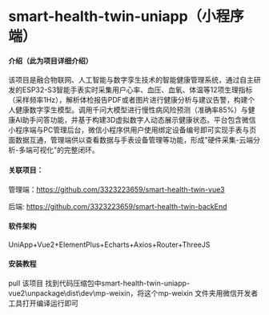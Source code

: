 # smart-health-twin-uniapp（小程序端）

#### 介绍（此为项目详细介绍）
该项目是融合物联网、人工智能与数字孪生技术的智能健康管理系统，通过自主研发的ESP32-S3智能手表实时采集用户心率、血压、血氧、体温等12项生理指标（采样频率1Hz），解析体检报告PDF或者图片进行健康分析与建议告警，构建个人健康数字孪生模型。调用千问大模型进行慢性病风险预测（准确率85%）与健康AI助手问答功能，并基于构建3D虚拟数字人动态展示健康状态。平台包含微信小程序端与PC管理后台，微信小程序供用户使用绑定设备编号即可实现手表与页面数据互通，管理端供以查看数据与手表设备管理等功能，形成"硬件采集-云端分析-多端可视化"的完整闭环。

#### 关联项目：
管理端：https://github.com/3323223659/smart-health-twin-vue3

后端: https://github.com/3323223659/smart-health-twin-backEnd

#### 软件架构
UniApp+Vue2+ElementPlus+Echarts+Axios+Router+ThreeJS

#### 安装教程
pull 该项目
找到代码压缩包中smart-health-twin-uniapp-vue2\unpackage\dist\dev\mp-weixin，将这个mp-weixin 文件夹用微信开发者工具打开编译运行即可
